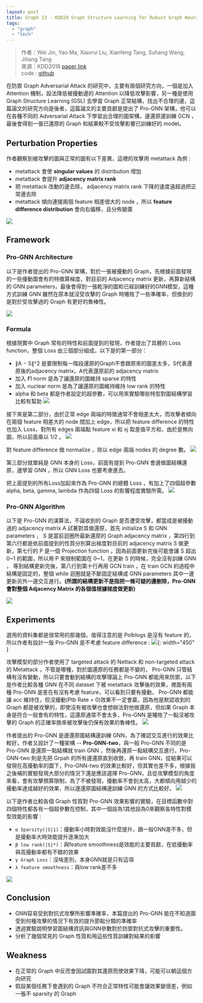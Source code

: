 ```yaml
---
layout: post
title: Graph 13 - KDD20 Graph Structure Learning for Robust Graph Neural Networks
tags: 
  - "graph" 
  - "tech"
---
```


> 作者：Wei Jin, Yao Ma, Xiaorui Liu, Xianfeng Tang, Suhang Wang, Jiliang Tang  
> 來源：KDD2018 [paper link](https://arxiv.org/abs/2005.10203)  
> code : [github](https://github.com/ChandlerBang/Pro-GNN)  

在防禦 Graph Adversarial Attack 的研究中，主要有兩個研究方向，一個是加入 Attention 機制，設法降低被擾動邊的 Attention 以降低攻擊影響，另一種是使用 Graph Structure Learning (GSL) 去學習 Graph 正常結構，找出不合理的邊，這篇論文的研究方向是後者，這篇論文的主要貢獻是提出了 Pro-GNN 架構，他可以在各種不同的 Adversarial Attack 下學習出合理的圖架構，邊還原邊訓練 GCN ，最後會得到一張已還原的 Graph 和結果較不受攻擊影響已訓練好的 model。

## Perturbation Properties
作者觀察到被攻擊的圖與正常的圖有以下差異，這裡的攻擊用 metattack 為例 : 
- metattack 會使 **singular values** 的 distribution 增加 
- metattack 會提升 **adjacency matrix rank**
- 把 metattack 改動的邊去除， adjacency matrix rank 下降的速度遠超過把正常邊去除
- metattack 傾向連接兩個 feature 相差很大的 node ，所以 **feature difference distribution** 會向右偏移，且分佈變廣

![](https://i.imgur.com/nSXCP4t.png)


## Framework
### Pro-GNN Architecture
以下是作者提出的 Pro-GNN 架構，對於一張被擾動的 Graph，先根據前面發現的一些擾動圖會有的特徵算梯度，對目前的 Adjacency matrix 更新，再算新結構的 GNN parameters，最後會得到一張乾淨的圖和已經訓練好的GNN模型，這種方式訓練 GNN 雖然在原本就沒受攻擊的 Graph 時犧牲了一些準確率，但換到的是對於受攻擊過的 Graph 有更好的魯棒性。

![](https://i.imgur.com/4olKH9m.png)

### Formula
根據現實中 Graph 常有的特性和前面提到的發現，作者提出了具體的 Loss function，整個 Loss 由三個部分組成，以下是的第一部分：
- ∥A − S∥^2 是要限制每一階段還原的Graph不會跟原來的圖差太多，S代表還原後的adjacency matrix，A代表還原前的 adjacency matrix
- 加入 ℓ1 norm 是為了讓還原的圖維持 sparse 的特性
- 加入 nuclear norm 是為了讓還原的圖維持維持 low rank 的特性
- alpha 和 beta 都是作者設定的超參數，可以用來實驗哪些特型對圖結構學習比較有幫助
![](https://i.imgur.com/8j25Uhv.png)

接下來是第二部分，由於正常 edge 兩端的特徵通常不會相差太大，而攻擊者傾向在兩個 feature 相差大的 node 間加上 edge，所以把 feature difference 的特性也加入 Loss，對所有 edges 兩端點 feature xi 和 xj 取差值平方和，由於是無向圖，所以前面乘以 1/2 。 
![](https://i.imgur.com/Ts2Nr38.png)

對 feature difference 做 normalize ，除以 edge 兩端 nodes 的 degree 數。
![](https://i.imgur.com/ob0yP5a.png)

第三部分就單純是 GNN 本身的 Loss，前面有提到 Pro-GNN 會邊做圖結構還原，邊學習 GNN ，所以 GNN Loss 也要考慮進去。

把上面提到的所有Loss加起來作為 Pro-GNN 的總體 Loss ，有加上了四個超參數 alpha, beta, gamma, lambda 作為四個 Loss 的影響程度實驗所需。
![](https://i.imgur.com/rc8Y7M9.png)

### Pro-GNN Algorithm
以下是 Pro-GNN 的演算法，不論收到的 Graph 是否遭受攻擊，都當成是被擾動過的 adjacency matrix A 試著對其做還原，首先 initialize S 和 GNN parameters ， S 是當前迴圈所最新還原的 Graph adjacency matrix ，第四行到第六行都是依前面提到的性質分別算出梯度對目前的 adjacency matrix S 做更新，第七行的 P 是一個 Projection function ，因為前面更新完後可能會讓 S 超出 0~1 的範圍，所以用 P 來限制範圍在 0~1，在更新 S 的時候，完全沒有訓練 GNN ， 等到結構更新完後，第八行到第十行再用 GCN train ，在 train GCN 的過程中結構是固定的，整個 while 迴圈就是不斷固定結構或 GNN parameters 其中一邊更新另外一邊交互進行。**(所謂的結構更新不是指把一條可疑的邊刪除，Pro-GNN 會對整個 Adjacency Matrix 的各個值根據梯度做更新)**

![](https://i.imgur.com/toso3y6.png)



## Experiments
選用的資料集都是很常用的那幾個，值得注意的是 Polblogs 是沒有 feature 的，所以作者有設計一版 Pro-GNN 是不考慮 feature difference : 
![](https://i.imgur.com/vL2tEEG.png){: width="450" }

攻擊模型的部分作者使用了 targeted attack 的 Nettack 和 non-targeted attack 的 Metattack ，不管是哪種，對於圖還原的任務都是不變的， Pro-GNN 只管結構有沒有變動，所以只要會動到結構的攻擊理論上 Pro-GNN 都能用來防禦，以下是作者比較各種 GNN 在不同 dataset 下被 metattack 攻擊後的效果，裡面有兩種 Pro-GNN 是差在有沒有考慮 feature，可以看到只要有擾動， Pro-GNN 都能讓 acc 維持住，但沒擾動(Ptb Rate = 0)效果不一定會贏，因為他是默認收到的 Graph 都是被攻擊的，即使沒有被攻擊也會想辦法對他做還原，但如果 Graph 本身是符合一般會有的特性，這還原通常不會太多，Pro-GNN 是犧牲了一點沒被攻擊的 Graph 的正確率換來被攻擊後仍保有效果的魯棒性。
![](https://i.imgur.com/3YT99fZ.png)

作者提出的 Pro-GNN 是邊還原圖結構邊訓練 GNN，為了確認交互進行的效果比較好，作者又設計了一種架構 -- **Pro-GNN-two**，與一般 Pro-GNN 不同的是 Pro-GNN 是還原一點結構就 train GNN ，然後再還原一點結構交互進行，Pro-GNN-two 則是先把 Grpah 的所有邊還原直到收斂，再 train GNN，從結果可以發現在高擾動率的圖下，Pro-GNN-two 的效果比較好，但其實也差不多，根據我之後補的實驗發現大部分的情況下還是應該選擇 Pro-GNN，且從攻擊模型的角度來看，會有攻擊預算限制，為了不被發現，擾動率不會到太高，大都傾向用越少的擾動率達成越好的效果，所以邊還原圖結構邊訓練 GNN 的方式比較好。
![](https://i.imgur.com/48QYcNT.png)

以下是作者比較各個 Graph 性質對 Pro-GNN 效果影響的實驗，在目標函數中對四個特性都各有一個超參數在控制，其中一個設為1其他設為0來觀察各特性對模型效能的影響 : 
- `α Sparsity(|S|1)`：擾動率小時對效能沒什麼提升，跟一般GNN差不多，但是擾動率大時效能提升逐漸加大
- `β low rank(|S|*)`：與feature smoothness是效能的主要貢獻，在低擾動率與高擾動率都有不錯的效果
- `γ Graph Loss`：沒啥差別，本身GNN就是只有這項
- `λ feature smoothness`：與low rank差不多

![](https://i.imgur.com/ULLwkPL.png)


## Conclusion
- GNN容易受到對抗式攻擊所影響準確率，本篇提出的 Pro-GNN 能在不知道圖受到何種攻擊的情況下有效的提升節點分類的準確率
- 透過實驗說明學習圖結構資訊與GNN參數對於防禦對抗式攻擊的重要性。
- 分析了幾個常見的 Graph 性質和用這些性質訓練對結果的影響

## Weakness
- 在正常的 Graph 中反而會因試圖對其還原而使效果下降，可能可以朝這個方向研究
- 假設某個任務下會遇到的 Graph 不符合正常特性可能會讓效果變很差，例如一張不 sparsity 的 Graph
